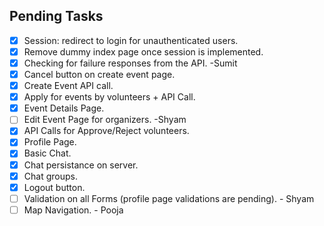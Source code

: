 ## Pending Tasks

- [x] Session: redirect to login for unauthenticated users.
- [x] Remove dummy index page once session is implemented.
- [x] Checking for failure responses from the API. -Sumit
- [x] Cancel button on create event page.
- [x] Create Event API call.
- [x] Apply for events by volunteers + API Call.
- [x] Event Details Page.
- [ ] Edit Event Page for organizers. -Shyam
- [x] API Calls for Approve/Reject volunteers.
- [x] Profile Page.
- [x] Basic Chat.
- [x] Chat persistance on server.
- [x] Chat groups.
- [x] Logout button.
- [ ] Validation on all Forms (profile page validations are pending). - Shyam
- [ ] Map Navigation. - Pooja
